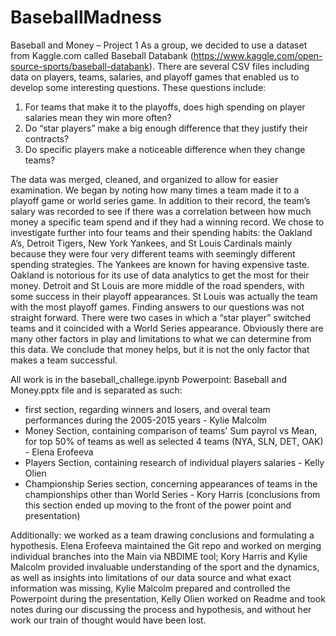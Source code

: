# BaseballMadness

Baseball and Money – Project 1
As a group, we decided to use a dataset from Kaggle.com called Baseball Databank (https://www.kaggle.com/open-source-sports/baseball-databank).  There are several CSV files including data on players, teams, salaries, and playoff games that enabled us to develop some interesting questions. These questions include:

1. For teams that make it to the playoffs, does high spending on player salaries mean they win more often?
2. Do “star players” make a big enough difference that they justify their contracts?
3. Do specific players make a noticeable difference when they change teams?

The data was merged, cleaned, and organized to allow for easier examination.  We began by noting how many times a team made it to a playoff game or world series game. In addition to their record, the team’s salary was recorded to see if there was a correlation between how much money a specific team spend and if they had a winning record. We chose to investigate further into four teams and their spending habits: the Oakland A’s, Detroit Tigers, New York Yankees, and St Louis Cardinals mainly because they were four very different teams with seemingly different spending strategies. The Yankees are known for having expensive taste. Oakland is notorious for its use of data analytics to get the most for their money. Detroit and St Louis are more middle of the road spenders, with some success in their playoff appearances. St Louis was actually the team with the most playoff games.
Finding answers to our questions was not straight forward.  There were two cases in which a “star player” switched teams and it coincided with a World Series appearance.  Obviously there are many other factors in play and limitations to what we can determine from this data. We conclude that money helps, but it is not the only factor that makes a team successful.

All work is in the baseball_challege.ipynb 
Powerpoint: Baseball and Money.pptx
file and is separated as such:
- first section, regarding winners and losers, and overal team performances during the 2005-2015 years - Kylie Malcolm
- Money Section, containing comparison of teams' Sum payrol vs Mean, for top 50% of teams as well as selected 4 teams (NYA, SLN, DET, OAK)  - Elena Erofeeva
- Players Section, containing research of individual players salaries - Kelly Olien
- Championship Series section, concerning appearances of teams in the championships other than World Series - Kory Harris (conclusions from this section ended up moving to the front of the power point and presentation)

Additionally:
we worked as a team drawing conclusions and formulating a hypothesis. Elena Erofeeva maintained the Git repo and worked on merging individual branches into the Main via NBDIME tool; Kory Harris and Kylie Malcolm provided invaluable understanding of the sport and the dynamics, as well as insights into limitations of our data source and what exact information was missing, Kylie Malcolm prepared and controlled the Powerpoint during the presentation, Kelly Olien worked on Readme and took notes during our discussing the process and hypothesis, and without her work our train of thought would have been lost. 
